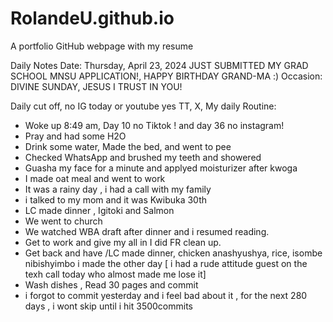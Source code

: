 
# RolandeU.github.io
A portfolio GitHub webpage with my resume

Daily Notes
Date: Thursday, April 23, 2024
JUST SUBMITTED MY GRAD SCHOOL MNSU APPLICATION!, 
HAPPY BIRTHDAY GRAND-MA :)
Occasion: DIVINE SUNDAY, JESUS I TRUST IN YOU! 


Daily cut off, no IG today or youtube
yes TT, X, 
My daily Routine:
- Woke up 8:49 am, Day 10 no Tiktok ! and day 36 no instagram!
- Pray and had some H2O
- Drink some water, Made the bed, and went to pee
- Checked WhatsApp and brushed my teeth and showered
- Guasha my face for a minute and applyed moisturizer after kwoga
- I made oat meal and went to work
- It was a rainy day , i had a call with my family
- i talked to my mom and it was Kwibuka 30th
- LC made dinner , Igitoki and Salmon
- We went to church
- We watched WBA draft after dinner and i resumed reading.
- Get to work and give my all in I did FR clean up.
- Get back and have /LC made dinner, chicken anashyushya, rice, isombe nibishyimbo i made the other day
[ i had a rude attitude guest on the texh call today who almost made me lose it]
- Wash dishes , Read 30 pages and commit
- i forgot to commit yesterday and i feel bad about it , for the next 280 days , i wont skip until i hit 3500commits
